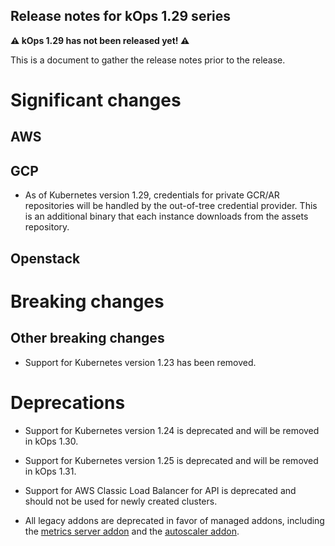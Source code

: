 ## Release notes for kOps 1.29 series

**&#9888; kOps 1.29 has not been released yet! &#9888;**

This is a document to gather the release notes prior to the release.

# Significant changes

## AWS

## GCP

* As of Kubernetes version 1.29, credentials for private GCR/AR repositories will be handled by the out-of-tree credential provider. This is an additional binary that each instance downloads from the assets repository.

## Openstack

# Breaking changes

## Other breaking changes

* Support for Kubernetes version 1.23 has been removed.

# Deprecations

* Support for Kubernetes version 1.24 is deprecated and will be removed in kOps 1.30.

* Support for Kubernetes version 1.25 is deprecated and will be removed in kOps 1.31.

* Support for AWS Classic Load Balancer for API is deprecated and should not be used for newly created clusters.

* All legacy addons are deprecated in favor of managed addons, including the [metrics server addon](https://github.com/kubernetes/kops/tree/master/addons/metrics-server) and the [autoscaler addon](https://github.com/kubernetes/kops/tree/master/addons/cluster-autoscaler).
